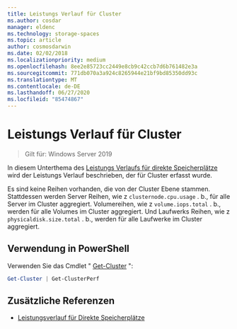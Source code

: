 ```yaml
---
title: Leistungs Verlauf für Cluster
ms.author: cosdar
manager: eldenc
ms.technology: storage-spaces
ms.topic: article
author: cosmosdarwin
ms.date: 02/02/2018
ms.localizationpriority: medium
ms.openlocfilehash: 8ee2e85723cc2449e8cb9c42ccb7d6b761482e3a
ms.sourcegitcommit: 771db070a3a924c8265944e21bf9bd85350dd93c
ms.translationtype: MT
ms.contentlocale: de-DE
ms.lasthandoff: 06/27/2020
ms.locfileid: "85474867"
---
```

# <a name="performance-history-for-clusters"></a>Leistungs Verlauf für Cluster

> Gilt für: Windows Server 2019

In diesem Unterthema des [Leistungs Verlaufs für direkte Speicherplätze](performance-history.md) wird der Leistungs Verlauf beschrieben, der für Cluster erfasst wurde.

Es sind keine Reihen vorhanden, die von der Cluster Ebene stammen. Stattdessen werden Server Reihen, wie z `clusternode.cpu.usage` . b., für alle Server im Cluster aggregiert. Volumereihen, wie z `volume.iops.total` . b., werden für alle Volumes im Cluster aggregiert. Und Laufwerks Reihen, wie z `physicaldisk.size.total` . b., werden für alle Laufwerke im Cluster aggregiert.

## <a name="usage-in-powershell"></a>Verwendung in PowerShell

Verwenden Sie das Cmdlet " [Get-Cluster](https://docs.microsoft.com/powershell/module/failoverclusters/get-cluster) ":

```PowerShell
Get-Cluster | Get-ClusterPerf
```

## <a name="additional-references"></a>Zusätzliche Referenzen

- [Leistungsverlauf für Direkte Speicherplätze](performance-history.md)

